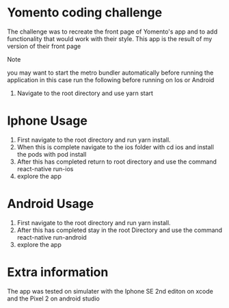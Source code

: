 # Yomento coding challenge

The challenge was to recreate the front page of Yomento's app and to add functionality that would work with their style. This app is the result of my version of their front page 


Note 

you may want to start the metro bundler automatically before running the application in this case run the following before running on Ios or Android

1. Navigate to the root directory and use yarn start

# Iphone Usage 

1. First navigate to the root directory and run yarn install.
2. When this is complete navigate to the ios folder with cd ios and install the pods with pod install 
3. After this has completed return to root directory and use the command react-native run-ios 
4. explore the app 


# Android Usage 

1. First navigate to the root directory and run yarn install.
2. After this has completed stay in the root Directory and use the command react-native run-android
3. explore the app 

# Extra information

The app was tested on simulater with the Iphone SE 2nd editon on xcode and the Pixel 2 on android studio 


